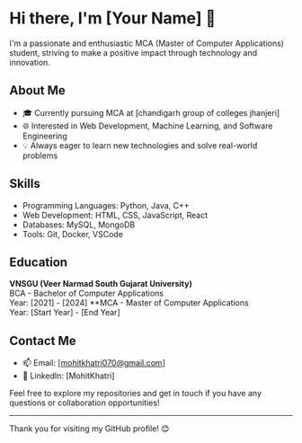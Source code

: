 # Hi there, I'm [Your Name] 👋

I'm a passionate and enthusiastic MCA (Master of Computer Applications) student, striving to make a positive impact through technology and innovation.

## About Me

- 🎓 Currently pursuing MCA at [chandigarh group of colleges jhanjeri]
- 🌐 Interested in Web Development, Machine Learning, and Software Engineering
- 💡 Always eager to learn new technologies and solve real-world problems

## Skills

- Programming Languages: Python, Java, C++
- Web Development: HTML, CSS, JavaScript, React
- Databases: MySQL, MongoDB
- Tools: Git, Docker, VSCode

## Education

  **VNSGU (Veer Narmad South Gujarat University)**  
  BCA - Bachelor of Computer Applications  
  Year: [2021] - [2024] 
  **MCA - Master of Computer Applications  
  Year: [Start Year] - [End Year]

## Contact Me

- 📫 Email: [mohitkhatri070@gmail.com]
- 💼 LinkedIn: [MohitKhatri]

Feel free to explore my repositories and get in touch if you have any questions or collaboration opportunities!

---

Thank you for visiting my GitHub profile! 😊
